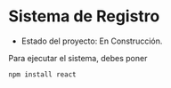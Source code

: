 <h1>Sistema de Registro </h1>

- Estado del proyecto: En Construcción.

Para ejecutar el sistema, debes poner 

```npm install react```

